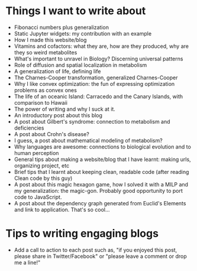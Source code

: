 # Things I want to write about
* Fibonacci numbers plus generalization
* Static Jupyter widgets: my contribution with an example
* How I made this website/blog
* Vitamins and cofactors: what they are, how are they produced, why are they so weird metabolites
* What's important to unravel in Biology? Discerning universal patterns
* Role of diffusion and spatial localization in metabolism
* A generalization of life, defining life
* The Charnes-Cooper transformation, generalized Charnes-Cooper
* Why I like convex optimization: the fun of expressing optimization problems as convex ones
* The life of an oceanic Island: Carracedo and the Canary Islands, with comparison to Hawaii
* The power of writing and why I suck at it.
* An introductory post about this blog
* A post about Gilbert's syndrome: connection to metabolism and deficiencies
* A post about Crohn's disease?
* I guess, a post about mathematical modeling of metabolism?
* Why languages are awesome: connections to biological evolution and to human perception
* General tips about making a website/blog that I have learnt: making urls, organizing project, etc
* Brief tips that I learnt about keeping clean, readable code (after reading Clean code by this guy)
* A post about this magic hexagon game, how I solved it with a MILP and my generalization: the magic-gon. Probably good opportunity to port code to JavaScript.
* A post about the dependency graph generated from Euclid's Elements and link to application. That's so cool...

# Tips to writing engaging blogs
* Add a call to action to each post such as, "if you enjoyed this post, please share in Twitter/Facebook" or "please leave a comment or drop me a line!"
